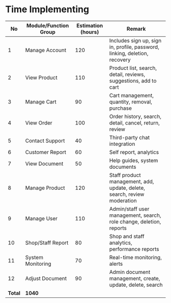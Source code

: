 # Time Implementing

| No        | Module/Function Group | Estimation (hours) | Remark                                                                    |
| --------- | --------------------- | ------------------ | ------------------------------------------------------------------------- |
| 1         | Manage Account        | 120                | Includes sign up, sign in, profile, password, linking, deletion, recovery |
| 2         | View Product          | 110                | Product list, search, detail, reviews, suggestions, add to cart           |
| 3         | Manage Cart           | 90                 | Cart management, quantity, removal, purchase                              |
| 4         | View Order            | 100                | Order history, search, detail, cancel, return, review                     |
| 5         | Contact Support       | 40                 | Third-party chat integration                                              |
| 6         | Customer Report       | 60                 | Self report, analytics                                                    |
| 7         | View Document         | 50                 | Help guides, system documents                                             |
| 8         | Manage Product        | 120                | Staff product management, add, update, delete, search, review moderation  |
| 9         | Manage User           | 110                | Admin/staff user management, search, role change, deletion, reports       |
| 10        | Shop/Staff Report     | 80                 | Shop and staff analytics, performance reports                             |
| 11        | System Monitoring     | 70                 | Real-time monitoring, alerts                                              |
| 12        | Adjust Document       | 90                 | Admin document management, create, update, delete, search                 |
| **Total** | **1040**              |
